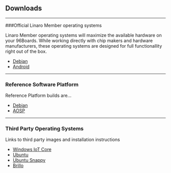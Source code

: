 ## Downloads 

***

###Official Linaro Member operating systems

Linaro Member operating systems will maximize the available hardware on your 96Boards. While working directly with chip makers and hardware manufacturers, these operating systems are designed for full functionallity right out of the box. 

- [Debian]()
- [Android]()

***

### Reference Software Platform
 
Reference Platform builds are...

- [Debian]()
- [AOSP]()

***

### Third Party Operating Systems

Links to third party images and installation instructions

- [Windows IoT Core]()
- [Ubuntu]()
- [Ubuntu Snappy]()
- [Brillo]()
